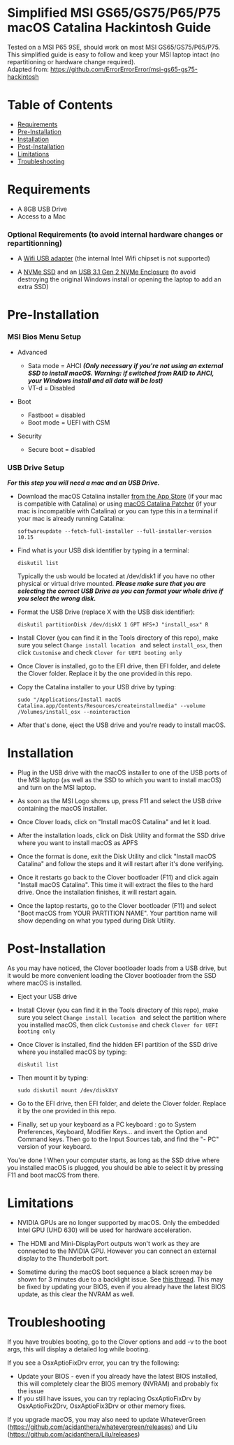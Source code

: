 # Simplified MSI GS65/GS75/P65/P75 macOS Catalina Hackintosh Guide

Tested on a MSI P65 9SE, should work on most MSI GS65/GS75/P65/P75.<br />
This simplified guide is easy to follow and keep your MSI laptop intact (no repartitioning or hardware change required).<br />
Adapted from: https://github.com/ErrorErrorError/msi-gs65-gs75-hackintosh

# Table of Contents

- [Requirements](#requirements)
- [Pre-Installation](#pre-installation)
- [Installation](#installation)
- [Post-Installation](#post-installation)
- [Limitations](#limitations)
- [Troubleshooting](#troubleshooting)

# Requirements

* A 8GB USB Drive
* Access to a Mac

### Optional Requirements (to avoid internal hardware changes or repartitionning)

* A [Wifi USB adapter](https://www.amazon.com/TP-Link-wireless-network-Adapter-SoftAP/dp/B008IFXQFU/ref=sr_1_3?keywords=wifi+nano+usb&qid=1571413129&smid=ATVPDKIKX0DER&sr=8-3) (the internal Intel Wifi chipset is not supported)

* A [NVMe SSD](https://www.amazon.com/Crucial-500GB-NAND-NVMe-PCIe/dp/B07J2WBKXF/ref=sr_1_1?crid=1NLB5KFIRPZO7&keywords=crucial%20nvme%20500gb&qid=1570866763&sprefix=crucial%20nvme%2Caps%2C196&sr=8-1&fbclid=IwAR2BiHjkwpVISFMksuNxGdE5NMhXyoCwShJu-M1V8v0hakwt3Jqy2HkoRRE) and an [USB 3.1 Gen 2 NVMe Enclosure](https://www.amazon.com/SSK-Aluminum-Enclosure-Adapter-External/dp/B07MNFH1PX/ref=sr_1_6?keywords=nvme%20enclosure&qid=1570866684&sr=8-6&fbclid=IwAR0rOUbQ7B9KCyt5wrYExYdfmUJ7g3KhkvEm7AjfF6MP1wGsF2MA0Lya5IQ) (to avoid destroying the original Windows install or opening the laptop to add an extra SSD)

# Pre-Installation

### MSI Bios Menu Setup 

* Advanced
  *   Sata mode = AHCI ***(Only necessary if you're not using an external SSD to install macOS. Warning: if switched from RAID to AHCI, your Windows install and all data will be lost)***
  *   VT-d = Disabled
 
* Boot 
  *   Fastboot = disabled
  *   Boot mode = UEFI with CSM

* Security
  *   Secure boot = disabled

### USB Drive Setup

 ***For this step you will need a mac and an USB Drive.***

  * Download the macOS Catalina installer [from the App Store](https://itunes.apple.com/us/app/macos-catalina/id1466841314?ls=1&mt=12) (if your mac is compatible with Catalina) or using [macOS Catalina Patcher](http://dosdude1.com/catalina/) (if your mac is incompatible with Catalina) or you can type this in a terminal if your mac is already running Catalina:
     ``` 
     softwareupdate --fetch-full-installer --full-installer-version 10.15
     ```
      
  * Find what is your USB disk identifier by typing in a terminal:
     ``` 
     diskutil list 
     ``` 
     Typically the usb would be located at /dev/disk1 if you have no other physical or virtual drive mounted. ***Please make sure that you are selecting the correct USB Drive as you can format your whole drive if you select the wrong disk.***
        
  * Format the USB Drive (replace X with the USB disk identifier):
     ```
     diskutil partitionDisk /dev/diskX 1 GPT HFS+J "install_osx" R
     ```
        
  * Install Clover (you can find it in the Tools directory of this repo), make sure you select `Change install location `  and select `install_osx`, then click `Customise` and check `Clover for UEFI booting only`
   
  * Once Clover is installed, go to the EFI drive, then EFI folder, and delete the Clover folder. Replace it by the one provided in this repo.
  
  * Copy the Catalina installer to your USB drive by typing: <br>
     ```
     sudo "/Applications/Install macOS Catalina.app/Contents/Resources/createinstallmedia" --volume  /Volumes/install_osx --nointeraction
     ```
   * After that's done, eject the USB drive and you're ready to install macOS.

# Installation

  * Plug in the USB drive with the macOS installer to one of the USB ports of the MSI laptop (as well as the SSD to which you want to install macOS) and turn on the MSI laptop.
  
  * As soon as the MSI Logo shows up, press F11 and select the USB drive containing the macOS installer.
  * Once Clover loads, click on "Install macOS Catalina" and let it load.
  
  * After the installation loads, click on Disk Utility and format the SSD drive where you want to install macOS as APFS
  
  * Once the format is done, exit the Disk Utility and click "Install macOS Catalina" and follow the steps and it will restart after it's done verifying.
  
  * Once it restarts go back to the Clover bootloader (F11) and click again "Install macOS Catalina". This time it will extract the files to the hard drive. Once the installation finishes, it will restart again.
  
  * Once the laptop restarts, go to the Clover bootloader (F11) and select "Boot macOS from YOUR PARTITION NAME". Your partition name will show depending on what you typed during Disk Utility.

# Post-Installation

As you may have noticed, the Clover bootloader loads from a USB drive, but it would be more convenient loading the Clover bootloader from the SSD where macOS is installed.

  * Eject your USB drive

  * Install Clover (you can find it in the Tools directory of this repo), make sure you select `Change install location `  and select the partition where you installed macOS, then click `Customise` and check `Clover for UEFI booting only`
  
  * Once Clover is installed, find the hidden EFI partition of the SSD drive where you installed macOS by typing:
     ``` 
     diskutil list 
     ``` 
  
  * Then mount it by typing:
     ``` 
     sudo diskutil mount /dev/diskXsY
     ``` 

  * Go to the EFI drive, then EFI folder, and delete the Clover folder. Replace it by the one provided in this repo.
  
  * Finally, set up your keyboard as a PC keyboard : go to System Preferences, Keyboard, Modifier Keys... and invert the Option and Command keys. Then go to the Input Sources tab, and find the "- PC" version of your keyboard.
  
You're done ! When your computer starts, as long as the SSD drive where you installed macOS is plugged, you should be able to select it by pressing F11 and boot macOS from there.

# Limitations

* NVIDIA GPUs are no longer supported by macOS. Only the embedded Intel GPU (UHD 630) will be used for hardware acceleration.

* The HDMI and Mini-DisplayPort outputs won't work as they are connected to the NVIDIA GPU. However you can connect an external display to the Thunderbolt port.

* Sometime during the macOS boot sequence a black screen may be shown for 3 minutes due to a backlight issue. See [this thread](https://www.tonymacx86.com/threads/bug-black-screen-3-minutes-after-booting-coffeelake-uhd-630.261131/). This may be fixed by updating your BIOS, even if you already have the latest BIOS update, as this clear the NVRAM as well.

# Troubleshooting

If you have troubles booting, go to the Clover options and add -v to the boot args, this will display a detailed log while booting.

If you see a OsxAptioFixDrv error, you can try the following:
* Update your BIOS - even if you already have the latest BIOS installed, this will completely clear the BIOS memory (NVRAM) and probably fix the issue
* If you still have issues, you can try replacing OsxAptioFixDrv by OsxAptioFix2Drv, OsxAptioFix3Drv or other memory fixes.

If you upgrade macOS, you may also need to update WhateverGreen (https://github.com/acidanthera/whatevergreen/releases) and Lilu (https://github.com/acidanthera/Lilu/releases)
